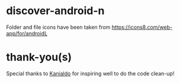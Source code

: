 # discover-android-n

Folder and file icons have been taken from https://icons8.com/web-app/for/androidL

# thank-you(s)

Special thanks to [Kanialdo](https://github.com/Kanialdo) for inspiring well to do the code clean-up!
